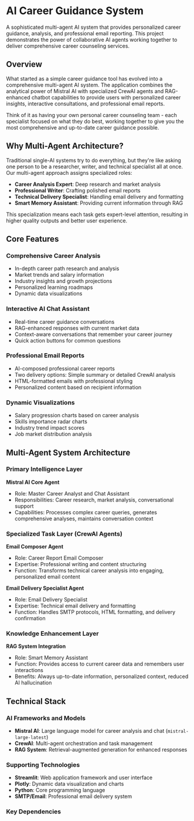 # AI Career Guidance System

A sophisticated multi-agent AI system that provides personalized career guidance, analysis, and professional email reporting. This project demonstrates the power of collaborative AI agents working together to deliver comprehensive career counseling services.

## Overview

What started as a simple career guidance tool has evolved into a comprehensive multi-agent AI system. The application combines the analytical power of Mistral AI with specialized CrewAI agents and RAG-enhanced chatbot capabilities to provide users with personalized career insights, interactive consultations, and professional email reports.

Think of it as having your own personal career counseling team - each specialist focused on what they do best, working together to give you the most comprehensive and up-to-date career guidance possible.

## Why Multi-Agent Architecture?

Traditional single-AI systems try to do everything, but they're like asking one person to be a researcher, writer, and technical specialist all at once. Our multi-agent approach assigns specialized roles:

- **Career Analysis Expert**: Deep research and market analysis
- **Professional Writer**: Crafting polished email reports  
- **Technical Delivery Specialist**: Handling email delivery and formatting
- **Smart Memory Assistant**: Providing current information through RAG

This specialization means each task gets expert-level attention, resulting in higher quality outputs and better user experience.

## Core Features

### Comprehensive Career Analysis
- In-depth career path research and analysis
- Market trends and salary information
- Industry insights and growth projections
- Personalized learning roadmaps
- Dynamic data visualizations

### Interactive AI Chat Assistant
- Real-time career guidance conversations
- RAG-enhanced responses with current market data
- Context-aware conversations that remember your career journey
- Quick action buttons for common questions

### Professional Email Reports
- AI-composed professional career reports
- Two delivery options: Simple summary or detailed CrewAI analysis
- HTML-formatted emails with professional styling
- Personalized content based on recipient information

### Dynamic Visualizations
- Salary progression charts based on career analysis
- Skills importance radar charts
- Industry trend impact scores
- Job market distribution analysis

## Multi-Agent System Architecture

### Primary Intelligence Layer

**Mistral AI Core Agent**
- Role: Master Career Analyst and Chat Assistant
- Responsibilities: Career research, market analysis, conversational support
- Capabilities: Processes complex career queries, generates comprehensive analyses, maintains conversation context

### Specialized Task Layer (CrewAI Agents)

**Email Composer Agent**
- Role: Career Report Email Composer
- Expertise: Professional writing and content structuring
- Function: Transforms technical career analysis into engaging, personalized email content

**Email Delivery Specialist Agent**  
- Role: Email Delivery Specialist
- Expertise: Technical email delivery and formatting
- Function: Handles SMTP protocols, HTML formatting, and delivery confirmation

### Knowledge Enhancement Layer

**RAG System Integration**
- Role: Smart Memory Assistant
- Function: Provides access to current career data and remembers user interactions
- Benefits: Always up-to-date information, personalized context, reduced AI hallucination

## Technical Stack

### AI Frameworks and Models
- **Mistral AI**: Large language model for career analysis and chat (`mistral-large-latest`)
- **CrewAI**: Multi-agent orchestration and task management
- **RAG System**: Retrieval-augmented generation for enhanced responses

### Supporting Technologies
- **Streamlit**: Web application framework and user interface
- **Plotly**: Dynamic data visualization and charts
- **Python**: Core programming language
- **SMTP/Email**: Professional email delivery system

### Key Dependencies
